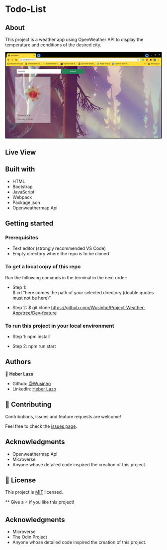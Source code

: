 # Todo-List

## About

This project is a weather app using OpenWeather API to display the temperature and conditions of the desired city.

![screenshot](./assets/WeatherApp.png)

## Live View

<!-- [Live View](https://lazo-todolist.netlify.app/) -->

## Built with

- HTML
- Bootstrap
- JavaScript
- Webpack
- Package.json
- Openweathermap Api

## Getting started

### Prerequisites

- Text editor (strongly recommended VS Code)
- Empty directory where the repo is to be cloned

### To get a local copy of this repo

Run the following comands in the terminal in the next order:

- Step 1:  
  $ cd "here comes the path of your selected directory (double quotes must not be here)"

- Step 2:
  $ git clone https://github.com/Wusinho/Project-Weather-App/tree/Dev-feature

### To run this project in your local environment

- Step 1:
  npm install

- Step 2:
  npm run start

## Authors

👤 **Heber Lazo**

- Github: [@Wusinho](https://github.com/Wusinho)
- LinkedIn: [Heber Lazo](https://www.linkedin.com/in/heber-lazo-benza-523266133/)

## 🤝 Contributing

Contributions, issues and feature requests are welcome!

Feel free to check the [issues page](https://github.com/Wusinho/Project-Weather-App/issues).

## Acknowledgments

- Openweathermap Api
- Microverse
- Anyone whose detailed code inspired the creation of this project.

## 📝 License

This project is [MIT](LICENSE) licensed.

\*\*
Give a ⭐️ if you like this project!

## Acknowledgments

- Microverse
- The Odin Project
- Anyone whose detailed code inspired the creation of this project.
